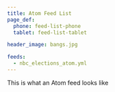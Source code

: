 ```yaml
---
title: Atom Feed List
page_def:
  phone: feed-list-phone
  tablet: feed-list-tablet

header_image: bangs.jpg

feeds:
  - nbc_elections_atom.yml
---
```


This is what an Atom feed looks like
